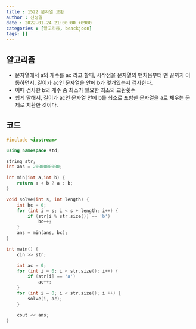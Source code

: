 ```yaml
---
title : 1522 문자열 교환
author : 신성일
date : 2022-01-24 21:00:00 +0900
categories : [알고리즘, beackjoon]
tags: []
---
```




## 알고리즘

- 문자열에서 a의 개수를 ac 라고 할때, 시작점을 문자열의 맨처음부터 맨 끝까지 이동하면서, 길이가 ac인 문자열을 안에 b가 몇개있는지 검사한다.
- 이때 검사한 b의 개수 중 최소가 필요한 최소의 교환횟수
- 쉽게 말해서, 길이가 ac인 문자열 안에 b를 최소로 포함한 문자열을 a로 채우는 문제로 치환한 것이다.



## 코드

```c++
#include <iostream>

using namespace std;

string str;
int ans = 2000000000;

int min(int a,int b) {
	return a < b ? a : b;
}

void solve(int s, int length) {
	int bc = 0;
	for (int i = s; i < s + length; i++) {
		if (str[i % str.size()] == 'b')
			bc++;
	}
	ans = min(ans, bc);
}

int main() {
	cin >> str;

	int ac = 0;
	for (int i = 0; i < str.size(); i++) {
		if (str[i] == 'a')
			ac++;
	}
	for (int i = 0; i < str.size(); i ++) {
		solve(i, ac);
	}

	cout << ans;
}
```

